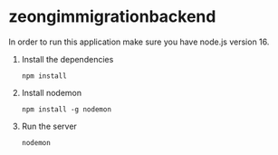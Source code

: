 # zeongimmigrationbackend

In order to run this application make sure you have node.js version 16.

1. Install the dependencies

   `npm install`

2. Install nodemon

   `npm install -g nodemon`

3. Run the server

   `nodemon`
